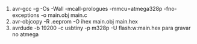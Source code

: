 1. avr-gcc -g -Os -Wall -mcall-prologues -mmcu=atmega328p -fno-exceptions -o main.obj main.c
2. avr-objcopy -R .eeprom -O ihex main.obj main.hex
3. avrdude -b 19200 -c usbtiny -p m328p -U flash:w:main.hex para gravar no atmega
